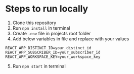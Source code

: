 # Steps to run locally

1. Clone this repository
2. Run `npm install` in terminal
3. Create `.env` file in projects root folder
4. Add below variables in file and replace with your values

```
REACT_APP_DISTINCT_ID=your_distinct_id
REACT_APP_SUBSCRIBER_ID=your_subscriber_id
REACT_APP_WORKSPACE_KEY=your_workspace_key
```

5. Run `npm start` in terminal
